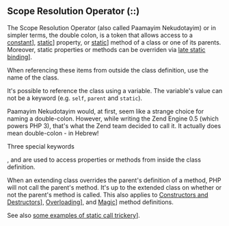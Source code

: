 
 
## Scope Resolution Operator (::)
 
 The Scope Resolution Operator (also called Paamayim Nekudotayim) or in simpler terms, the double colon, is a token that allows access to a [constant](language.oop5.constants)], [static](language.oop5.static)] property, or [static](language.oop5.static)] method of a class or one of its parents. Moreover, static properties or methods can be overriden via [late static binding](language.oop5.late-static-bindings)]. 
 
 When referencing these items from outside the class definition, use the name of the class. 
 
 It's possible to reference the class using a variable. The variable's value can not be a keyword (e.g. `self`, `parent` and `static`). 
 
 Paamayim Nekudotayim would, at first, seem like a strange choice for naming a double-colon. However, while writing the Zend Engine 0.5 (which powers PHP 3), that's what the Zend team decided to call it. It actually does mean double-colon - in Hebrew! 
 
<!-- start example -->
<!--

  :: from outside the class definition
  

<?php
class MyClass {
    const CONST_VALUE = 'A constant value';
}

$classname = 'MyClass';
echo $classname::CONST_VALUE;

echo MyClass::CONST_VALUE;
?>

  
 
-->
 
 Three special keywords <!-- start varname -->
<!--
self
-->, <!-- start varname -->
<!--
parent
--> and <!-- start varname -->
<!--
static
--> are used to access properties or methods from inside the class definition. 
 
<!-- start example -->
<!--

  :: from inside the class definition
  

<?php
class MyClass {
    const CONST_VALUE = 'A constant value';
}

class OtherClass extends MyClass
{
    public static $my_static = 'static var';

    public static function doubleColon() {
        echo parent::CONST_VALUE . "\n";
        echo self::$my_static . "\n";
    }
}

$classname = 'OtherClass';
$classname::doubleColon();

OtherClass::doubleColon();
?>

  
 
-->
 
 When an extending class overrides the parent's definition of a method, PHP will not call the parent's method. It's up to the extended class on whether or not the parent's method is called. This also applies to [Constructors and Destructors](language.oop5.decon)], [Overloading](language.oop5.overloading)], and [Magic](language.oop5.magic)] method definitions. 
 
<!-- start example -->
<!--

  Calling a parent's method
  

<?php
class MyClass
{
    protected function myFunc() {
        echo "MyClass::myFunc()\n";
    }
}

class OtherClass extends MyClass
{
    // Override parent's definition
    public function myFunc()
    {
        // But still call the parent function
        parent::myFunc();
        echo "OtherClass::myFunc()\n";
    }
}

$class = new OtherClass();
$class->myFunc();
?>

  
 
-->
 
 See also [some examples of
  static call trickery](language.oop5.basic.class.this)]. 

